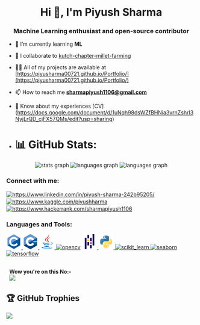 <h1 align="center">Hi 👋, I'm Piyush Sharma</h1>
<h3 align="center">Machine Learning enthusiast and open-source contributor</h3>

- 🌱 I’m currently learning **ML**

- 👯 I collaborate to [kutch-chapter-millet-farming](https://github.com/piyusharma00721/kutch-chapter-millet-farming)

- 👨‍💻 All of my projects are available at [https://piyusharma00721.github.io/Portfolio/](https://piyusharma00721.github.io/Portfolio/)

- 📫 How to reach me **sharmapiyush1106@gmail.com**

- 📄 Know about my experiences [CV] (https://docs.google.com/document/d/1uNqh98dsWZfBHNia3vrnZshrl3NyjLrQD_cjFX57QMs/edit?usp=sharing)

- # 📊 GitHub Stats:
<div align="center">
  <img src="https://github-readme-stats.vercel.app/api?username=piyusharma00721&hide_title=false&hide_rank=false&show_icons=true&include_all_commits=true&count_private=true&disable_animations=false&theme=dracula&locale=en&hide_border=false" height="150" alt="stats graph"  />
  <img src="https://github-readme-stats.vercel.app/api/top-langs?username=piyusharma00721&locale=en&hide_title=false&layout=compact&card_width=320&langs_count=5&theme=dracula&hide_border=false" height="150" alt="languages graph"  />
<img src="https://github-readme-streak-stats.herokuapp.com/?user=piyusharma00721&theme=dark&hide_border=false" height="150" alt="languages graph"  />
</div>

<h3 align="left">Connect with me:</h3>
<p align="left">
<a href="https://www.linkedin.com/in/piyush-sharma-242b95205/" target="blank"><img align="center" src="https://raw.githubusercontent.com/rahuldkjain/github-profile-readme-generator/master/src/images/icons/Social/linked-in-alt.svg" alt="https://www.linkedin.com/in/piyush-sharma-242b95205/" height="30" width="40" /></a>
<a href="https://www.kaggle.com/piyushharma" target="blank"><img align="center" src="https://raw.githubusercontent.com/rahuldkjain/github-profile-readme-generator/master/src/images/icons/Social/kaggle.svg" alt="https://www.kaggle.com/piyushharma" height="30" width="40" /></a>
<a href="https://www.hackerrank.com/sharmapiyush1106" target="blank"><img align="center" src="https://raw.githubusercontent.com/rahuldkjain/github-profile-readme-generator/master/src/images/icons/Social/hackerrank.svg" alt="https://www.hackerrank.com/sharmapiyush1106" height="30" width="40" /></a>
</p>

<h3 align="left">Languages and Tools:</h3>
<p align="left"> 
<a href="https://www.cprogramming.com/" target="_blank" rel="noreferrer"> 
<img src="https://raw.githubusercontent.com/devicons/devicon/master/icons/c/c-original.svg" alt="c" width="40" height="40"/> </a> 
<a href="https://www.w3schools.com/cpp/" target="_blank" rel="noreferrer"> 
<img src="https://raw.githubusercontent.com/devicons/devicon/master/icons/cplusplus/cplusplus-original.svg" alt="cplusplus" width="40" height="40"/> </a> 
<a href="https://www.java.com" target="_blank" rel="noreferrer"> 
<img src="https://raw.githubusercontent.com/devicons/devicon/master/icons/java/java-original.svg" alt="java" width="40" height="40"/> </a> 
<a href="https://opencv.org/" target="_blank" rel="noreferrer"> <img src="https://www.vectorlogo.zone/logos/opencv/opencv-icon.svg" alt="opencv" width="40" height="40"/></a> 
<a href="https://pandas.pydata.org/" target="_blank" rel="noreferrer"> 
<img src="https://raw.githubusercontent.com/devicons/devicon/2ae2a900d2f041da66e950e4d48052658d850630/icons/pandas/pandas-original.svg" alt="pandas" width="40" height="40"/> </a> <a href="https://www.python.org" target="_blank" rel="noreferrer"> <img src="https://raw.githubusercontent.com/devicons/devicon/master/icons/python/python-original.svg" alt="python" width="40" height="40"/> </a> 
<a href="https://scikit-learn.org/" target="_blank" rel="noreferrer"> <img src="https://upload.wikimedia.org/wikipedia/commons/0/05/Scikit_learn_logo_small.svg" alt="scikit_learn" width="40" height="40"/> </a> <a href="https://seaborn.pydata.org/" target="_blank" rel="noreferrer"> 
<img src="https://seaborn.pydata.org/_images/logo-mark-lightbg.svg" alt="seaborn" width="40" height="40"/> </a> 
<a href="https://www.tensorflow.org" target="_blank" rel="noreferrer"> <img src="https://www.vectorlogo.zone/logos/tensorflow/tensorflow-icon.svg" alt="tensorflow" width="40" height="40"/> </a> </p>
<p align="center"> 
  
  <br>&nbsp;
  <strong>Wow you're on this No:-</strong>
  <br>&nbsp;
  <img src="https://profile-counter.glitch.me/piyusharma00721/count.svg" />
  
</p>

###
## 🏆 GitHub Trophies
![](https://github-profile-trophy.vercel.app/?username=piyusharma00721&theme=discord&no-frame=false&no-bg=false&margin-w=4)
